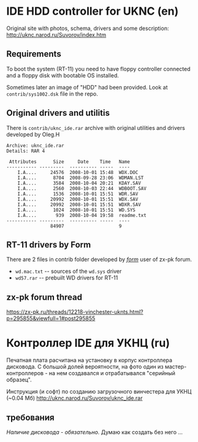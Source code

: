 # IDE HDD controller for UKNC (en)

Original site with photos, schema, drivers and some description:
   http://uknc.narod.ru/Suvorov/index.htm

## Requirements
To boot the system (RT-11) you need to have floppy controller connected and a floppy disk with bootable OS installed.

Sometimes later an image of "HDD" had been provided. Look at `contrib/sys1002.dsk` file in the repo.

## Original drivers and utilitis

There is `contrib/uknc_ide.rar` archive with original utilities and drivers developed by Oleg.H

    Archive: uknc_ide.rar
    Details: RAR 4

     Attributes      Size     Date    Time   Name
    ----------- ---------  ---------- -----  ----
        I.A....     24576  2008-10-01 15:48  WDX.DOC
        I.A....      8704  2008-09-28 23:06  WDMAN.LST
        I.A....      3584  2008-10-04 20:21  KDAY.SAV
        I.A....      2560  2008-10-03 22:44  WDBOOT.SAV
        I.A....      1536  2008-10-01 15:51  WDR.SAV
        I.A....     20992  2008-10-01 15:51  WDX.SAV
        I.A....     20992  2008-10-01 15:51  WDXR.SAV
        I.A....      1024  2008-10-01 15:51  WD.SYS
        I.A....       939  2008-10-04 19:58  readme.txt
    ----------- ---------  ---------- -----  ----
                    84907                    9


## RT-11 drivers by Form

There are 2 files in contrib folder developed by [*form*](https://zx-pk.ru/members/4895-form.html) user of zx-pk forum.

* `wd.mac.txt` -- sources of the `wd.sys` driver
* `wd57.rar` -- prebuilt WD drivers for RT-11

## zx-pk forum thread

https://zx-pk.ru/threads/12218-vinchester-uknts.html?p=295855&viewfull=1#post295855


# Контроллер IDE для УКНЦ (ru)

Печатная плата расчитана на установку в корпус контроллера дисковода.
С большой долей вероятности, на фото один из мастер-контроллеров - на нем создавался и отрабатывался "серийный образец".

Инструкция (и софт) по созданию загрузочного винчестера для УКНЦ (~0.04 Мб)
    http://uknc.narod.ru/Suvorov/uknc_ide.rar

## требования

*Наличие дисковода - обязательно.* Думаю как создать без него ...

